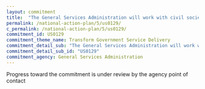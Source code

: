 ```yaml
---
layout: commitment
title:  "The General Services Administration will work with civil society and experts in scenario planning and speculative fiction to develop a challenge and prize competition that will engage diverse and inclusive public participation to better define and imagine emerging challenges, opportunities, and possibilities for our shared future."
permalink: /national-action-plan/5/us0129/
c_permalink: /national-action-plan/5/us0129/
commitment_id: US0129
commitment_theme_name: Transform Government Service Delivery
commitment_detail_sub: "The General Services Administration will work with civil society and experts in scenario planning and speculative fiction to develop a challenge and prize competition that will engage diverse and inclusive public participation to better define and imagine emerging challenges, opportunities, and possibilities for our shared future."
commitment_detail_sub_id: "US0129"
commitment_agency: General Services Administration
---
```


Progress toward the commitment is under review by the agency point of contact